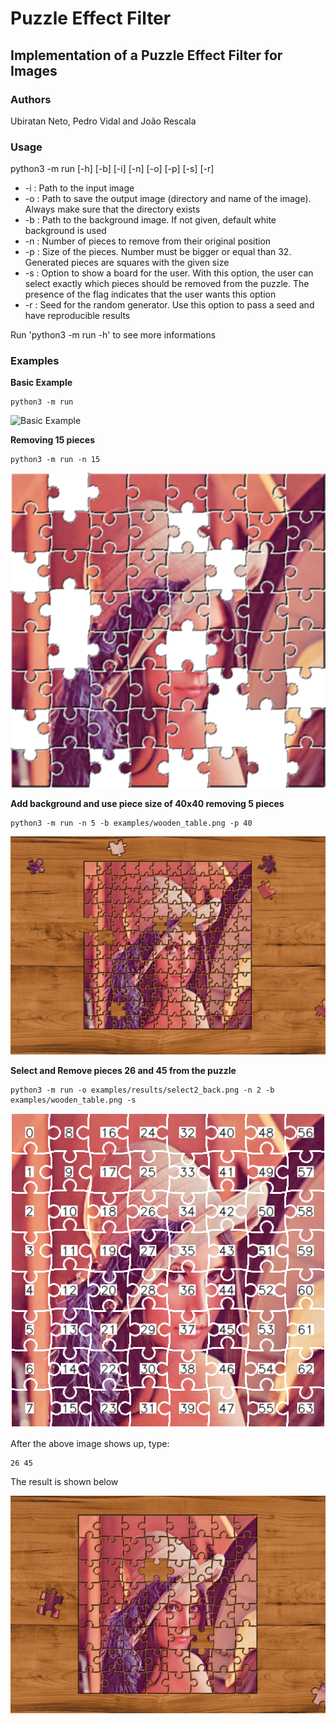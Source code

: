 # Puzzle Effect Filter

## Implementation of a Puzzle Effect Filter for Images

### Authors

Ubiratan Neto, Pedro Vidal and João Rescala

### Usage

python3 -m run [-h] [-b] [-i] [-n] [-o] [-p] [-s] [-r]

+ -i : Path to the input image
+ -o : Path to save the output image (directory and name of the image). Always make sure that the directory exists
+ -b : Path to the background image. If not given, default white background is used
+ -n : Number of pieces to remove from their original position
+ -p : Size of the pieces. Number must be bigger or equal than 32. Generated pieces are squares with the given size
+ -s : Option to show a board for the user. With this option, the user can select exactly which pieces should be removed from the puzzle. The presence of the flag indicates that the user wants this option
+ -r : Seed for the random generator. Use this option to pass a seed and have reproducible results

Run 'python3 -m run -h' to see more informations 

### Examples

**Basic Example**
```
python3 -m run
```

![Basic Example](examples/results/basic.png)

**Removing 15 pieces** 

```
python3 -m run -n 15
```

![Remove 15 Pieces](examples/results/remove15.png)

**Add background and use piece size of 40x40 removing 5 pieces**

```
python3 -m run -n 5 -b examples/wooden_table.png -p 40
```

![Remove 5 Pieces 40x40 from image with background](examples/results/back40_remove5.png)

**Select and Remove pieces 26 and 45 from the puzzle**

```
python3 -m run -o examples/results/select2_back.png -n 2 -b examples/wooden_table.png -s
```

![Select Puzzle Board](examples/results/puzzleboard.png)

After the above image shows up, type:
```
26 45
```

The result is shown below

![Select Puzzle Board](examples/results/select2_back.png)




